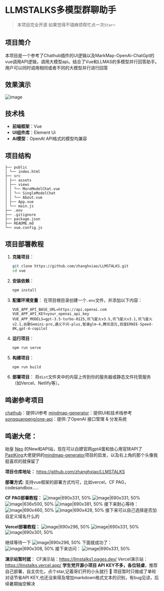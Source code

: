 # LLMSTALKS多模型群聊助手

> 本项目完全开源
> 如果觉得不错麻烦帮忙点一次`Star⭐️`

## 项目简介
本项目是一个参考了Chathub插件的UI逻辑以及MarkMap-OpenAi-ChatGpt的vue调用API逻辑，调用大模型api。结合了Vue和LLMAS的多模型并行回答助手。用户可以同时调用相同或者不同的大模型并行进行回答

## 效果演示
![image](https://github.com/zhanghxiao/LLMSTALKS/assets/137479165/46d2c46e-aa04-43ad-9ccc-8e584cc54bab)


## 技术栈
- **前端框架**：Vue
- **UI组件库**：Element Ui
- **AI模型**：OpenAI API格式的模型均兼容

## 项目结构
```
├── public
│ └── index.html
├── src
│ ├── assets
│ ├── views
│ │ └── MoreModelChat.vue
│ │ └── SingleModelChat
│ │ └── About.vue
│ ├── App.vue
│ └── main.js
├── .env
├── .gitignore
├── package.json
├── README.md
└── vue.config.js
```
## 项目部署教程
1. **克隆项目**：
    ```bash
    git clone https://github.com/zhanghxiao/LLMSTALKS.git
    cd vue
    ```

2. **安装依赖**：
    ```bash
    npm install
    ```

3. **配置环境变量**：
    在项目根目录创建一个`.env`文件，并添加以下内容：
    ```
    VUE_APP_API_BASE_URL=https://api.openai.com
    VUE_APP_API_KEY=your_openai_api_key
    VUE_APP_MODELS=gpt-3.5-turbo-0125,讯飞星火v3.5,讯飞星火v3.1,讯飞星火v2.1,谷歌Gemini-pro,通义千问-plus,智谱glm-4,腾讯混元,百度ERNIE-Speed-8K,gpt-4-copilot

    ```

4. **运行项目**：
    ```bash
    npm run serve
    ```

5. **构建项目**：
    ```bash
    npm run build
    ```

6. **部署项目**：
    将`dist`文件夹中的内容上传到你的服务器或静态文件托管服务（如Vercel、Netlify等）。

## 鸣谢参考项目
[chathub]([https://github.com/PastKing/MarkMap-OpenAi-ChatGpt]：(https://github.com/chathub-dev/chathub))：提供UI参考
[mindmap-generator](https://github.com/PastKing/MarkMap-OpenAi-ChatGpt)：提供UI和技术栈参考
[songquanpeng/one-api](https://github.com/songquanpeng/one-api)：提供:了OpenAI 接口管理 & 分发系统

## 鸣谢大佬：
始皇 [Neo](https://linux.do/u/neo) 的New和API站，现在可以白嫖官网gpt4蛋和放心用官转API了
[PastKing](https://linux.do/u/PastKing)大佬提供的[mindmap-generator](https://github.com/PastKing/MarkMap-OpenAi-ChatGpt)项目的启发，以及右上角的那个头像我挺喜欢的就保留了

**项目仓库地址：**
https://github.com/zhanghxiao/LLMSTALKS

**部署方式:**
支持vue框架的部署方式均可，比如vercel，CF PAG，codesandbox.....

**CF PAG部署教程：**
![image|690x331, 50%](upload://jjnaeoCxvNN94B6tiK3otYi0CKv.png)
![image|690x331, 50%](upload://ruMbfUbenXTA0v5xLNd3HgGUmZ7.png)
![image|636x500, 50%](upload://eLXNkgkVEn4INaJCYtW8B5BWKI.png)
![image|690x381, 50%](upload://mBSvUgUoVErRJEiI7cMOHeectGC.png)
接下来耐心等待：
![image|690x460, 50%](upload://zkOvtvBVXipGsRgNwj7TiJBPBTZ.png)
![image|690x428, 50%](upload://nTM9alwRMWgHFAx1dC5zbdpNbo9.png)
接下来可以自己选择是否加自定义域名什么的


**Vercel部署教程：**
![image|690x296, 50%](upload://fkpJyYI0WLn6DX1ibwyUal09fZe.png)
![image|690x331, 50%](upload://6J95aRpVKml2GnqLerQmhLG372D.png)
![image|690x301, 50%](upload://8tR158bfgzUuSfKZqlr7cC5fBtn.png)

继续等待一下
![image|690x296, 50%](upload://o1Nj8zUsx5IZkXVoD6cm6NyW3bl.png)
下面就成功了：
![image|690x308, 50%](upload://1FRt6lfyZPlnr73ZWKkhYHcA8LN.png)
接下来访问：
![image|690x331, 50%](upload://vfr5LjtA1yf2e4yeGeRr4JIvHoX.png)

**演示站暂时就**：
CF演示站：https://llmstalks1.pages.dev/
Vercel演示站：https://llmstalks.vercel.app/
**学生党开源小项目 API KEY不多，各位轻虐**，推荐自己部署，自主优化，点个star,记着哥们开的小头就行 :rofl:
项目暂时只做成了单轮对话节省API KEY,也还没来得及增加markdown格式文本的识别，有bug见谅，后续暑期抽空解决

